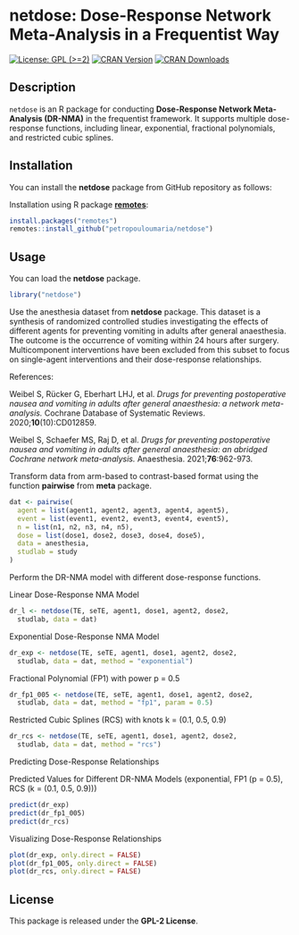 netdose: Dose-Response Network Meta-Analysis in a Frequentist Way
================

[![License: GPL
(\>=2)](https://img.shields.io/badge/license-GPL-blue)](https://www.gnu.org/licenses/old-licenses/gpl-2.0.en.html)
[![CRAN
Version](https://www.r-pkg.org/badges/version/netdose)](https://cran.r-project.org/package=netdose)
[![CRAN
Downloads](https://cranlogs.r-pkg.org/badges/netdose)](https://cranlogs.r-pkg.org/badges/netdose)

## Description

`netdose` is an R package for conducting **Dose-Response Network
Meta-Analysis (DR-NMA)** in the frequentist framework. It supports
multiple dose-response functions, including linear, exponential,
fractional polynomials, and restricted cubic splines.

## Installation

You can install the **netdose** package from GitHub repository as
follows:

Installation using R package
**[remotes](https://cran.r-project.org/package=remotes)**:

```r
install.packages("remotes")
remotes::install_github("petropouloumaria/netdose")
```

## Usage

You can load the **netdose** package.

```r
library("netdose")
```

Use the anesthesia dataset from **netdose** package. This dataset is a
synthesis of randomized controlled studies investigating the effects of
different agents for preventing vomiting in adults after general
anaesthesia. The outcome is the occurrence of vomiting within 24 hours
after surgery. Multicomponent interventions have been excluded from this
subset to focus on single-agent interventions and their dose-response
relationships.

References:

Weibel S, Rücker G, Eberhart LHJ, et al. *Drugs for preventing
postoperative nausea and vomiting in adults after general anaesthesia: a
network meta-analysis.* Cochrane Database of Systematic Reviews.
2020;**10**(10):CD012859.

Weibel S, Schaefer MS, Raj D, et al. *Drugs for preventing postoperative
nausea and vomiting in adults after general anaesthesia: an abridged
Cochrane network meta-analysis.* Anaesthesia. 2021;**76**:962-973.

Transform data from arm-based to contrast-based format using the
function **pairwise** from **meta** package.

```r
dat <- pairwise(
  agent = list(agent1, agent2, agent3, agent4, agent5),
  event = list(event1, event2, event3, event4, event5),
  n = list(n1, n2, n3, n4, n5),
  dose = list(dose1, dose2, dose3, dose4, dose5),
  data = anesthesia,
  studlab = study
)
```

Perform the DR-NMA model with different dose-response functions.

Linear Dose-Response NMA Model

```r
dr_l <- netdose(TE, seTE, agent1, dose1, agent2, dose2, 
  studlab, data = dat)
```

Exponential Dose-Response NMA Model

```r
dr_exp <- netdose(TE, seTE, agent1, dose1, agent2, dose2, 
  studlab, data = dat, method = "exponential")
```

Fractional Polynomial (FP1) with power p = 0.5

```r
dr_fp1_005 <- netdose(TE, seTE, agent1, dose1, agent2, dose2, 
  studlab, data = dat, method = "fp1", param = 0.5)
```

Restricted Cubic Splines (RCS) with knots k = (0.1, 0.5, 0.9)

```r
dr_rcs <- netdose(TE, seTE, agent1, dose1, agent2, dose2, 
  studlab, data = dat, method = "rcs")
```

Predicting Dose-Response Relationships

Predicted Values for Different DR-NMA Models (exponential, FP1 (p =
0.5), RCS (k = (0.1, 0.5, 0.9)))

```r
predict(dr_exp)
predict(dr_fp1_005)
predict(dr_rcs)
```

Visualizing Dose-Response Relationships

```r
plot(dr_exp, only.direct = FALSE)
plot(dr_fp1_005, only.direct = FALSE)
plot(dr_rcs, only.direct = FALSE)
```

## License

This package is released under the **GPL-2 License**.

